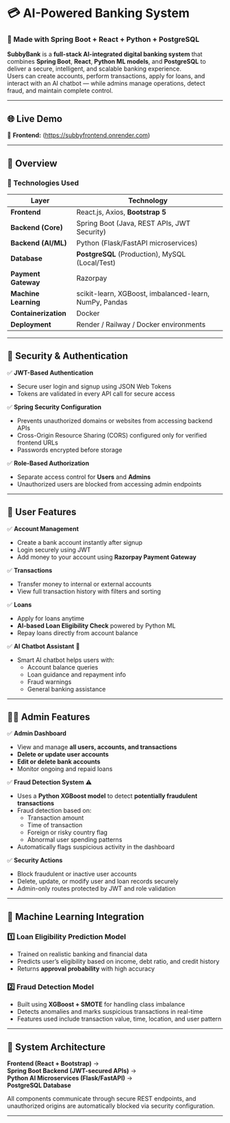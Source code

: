 # 💳 AI-Powered Banking System  

### 🚀 Made with Spring Boot + React + Python + PostgreSQL  

**SubbyBank** is a **full-stack AI-integrated digital banking system** that combines **Spring Boot**, **React**, **Python ML models**, and **PostgreSQL** to deliver a secure, intelligent, and scalable banking experience.  
Users can create accounts, perform transactions, apply for loans, and interact with an AI chatbot — while admins manage operations, detect fraud, and maintain complete control.  

---

## 🌐 Live Demo  
🔗 **Frontend:** (https://subbyfrontend.onrender.com)

---

## 🧠 Overview  

### 🔹 Technologies Used  

| Layer | Technology |
|--------|-------------|
| **Frontend** | React.js, Axios, **Bootstrap 5** |
| **Backend (Core)** | Spring Boot (Java, REST APIs, JWT Security) |
| **Backend (AI/ML)** | Python (Flask/FastAPI microservices) |
| **Database** | **PostgreSQL** (Production), MySQL (Local/Test) |
| **Payment Gateway** | Razorpay |
| **Machine Learning** | scikit-learn, XGBoost, imbalanced-learn, NumPy, Pandas |
| **Containerization** | Docker |
| **Deployment** | Render / Railway / Docker environments |

---

## 🔐 Security & Authentication  

✅ **JWT-Based Authentication**  
- Secure user login and signup using JSON Web Tokens  
- Tokens are validated in every API call for secure access  

✅ **Spring Security Configuration**  
- Prevents unauthorized domains or websites from accessing backend APIs  
- Cross-Origin Resource Sharing (CORS) configured only for verified frontend URLs  
- Passwords encrypted before storage  

✅ **Role-Based Authorization**  
- Separate access control for **Users** and **Admins**  
- Unauthorized users are blocked from accessing admin endpoints  

---

## 👤 User Features  

✅ **Account Management**  
- Create a bank account instantly after signup  
- Login securely using JWT  
- Add money to your account using **Razorpay Payment Gateway**  

✅ **Transactions**  
- Transfer money to internal or external accounts  
- View full transaction history with filters and sorting  

✅ **Loans**  
- Apply for loans anytime  
- **AI-based Loan Eligibility Check** powered by Python ML  
- Repay loans directly from account balance  

✅ **AI Chatbot Assistant** 🤖  
- Smart AI chatbot helps users with:  
  - Account balance queries  
  - Loan guidance and repayment info  
  - Fraud warnings  
  - General banking assistance  

---

## 🧑‍💼 Admin Features  

✅ **Admin Dashboard**  
- View and manage **all users, accounts, and transactions**  
- **Delete or update user accounts**  
- **Edit or delete bank accounts**  
- Monitor ongoing and repaid loans  

✅ **Fraud Detection System** ⚠️  
- Uses a **Python XGBoost model** to detect **potentially fraudulent transactions**  
- Fraud detection based on:  
  - Transaction amount  
  - Time of transaction  
  - Foreign or risky country flag  
  - Abnormal user spending patterns  
- Automatically flags suspicious activity in the dashboard  

✅ **Security Actions**  
- Block fraudulent or inactive user accounts  
- Delete, update, or modify user and loan records securely  
- Admin-only routes protected by JWT and role validation  

---

## 🧠 Machine Learning Integration  

### 1️⃣ Loan Eligibility Prediction Model  
- Trained on realistic banking and financial data  
- Predicts user’s eligibility based on income, debt ratio, and credit history  
- Returns **approval probability** with high accuracy  

### 2️⃣ Fraud Detection Model  
- Built using **XGBoost + SMOTE** for handling class imbalance  
- Detects anomalies and marks suspicious transactions in real-time  
- Features used include transaction value, time, location, and user pattern  

---

## 🧩 System Architecture  

**Frontend (React + Bootstrap)** →  
**Spring Boot Backend (JWT-secured APIs)** →  
**Python AI Microservices (Flask/FastAPI)** →  
**PostgreSQL Database**

All components communicate through secure REST endpoints, and unauthorized origins are automatically blocked via security configuration.

---

  


